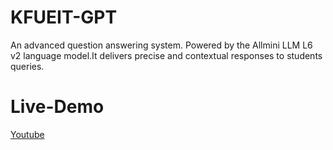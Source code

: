 # KFUEIT-GPT
An advanced question answering system. Powered by the Allmini LLM L6 v2 language model.It delivers precise and contextual responses to students queries.
# Live-Demo
[Youtube](https://www.youtube.com/watch?v=-0fVRyFUCPw&ab_channel=sudorm-rf%2F)
